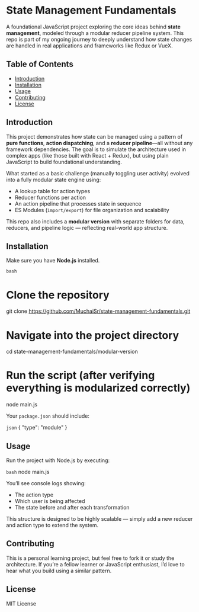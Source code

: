 # State Management Fundamentals

A foundational JavaScript project exploring the core ideas behind **state management**, modeled through a modular reducer pipeline system. This repo is part of my ongoing journey to deeply understand how state changes are handled in real applications and frameworks like Redux or VueX.

## Table of Contents
- [Introduction](#introduction)
- [Installation](#installation)
- [Usage](#usage)
- [Contributing](#contributing)
- [License](#license)

## Introduction

This project demonstrates how state can be managed using a pattern of **pure functions**, **action dispatching**, and a **reducer pipeline**—all without any framework dependencies. The goal is to simulate the architecture used in complex apps (like those built with React + Redux), but using plain JavaScript to build foundational understanding.

What started as a basic challenge (manually toggling user activity) evolved into a fully modular state engine using:

- A lookup table for action types
- Reducer functions per action
- An action pipeline that processes state in sequence
- ES Modules (`import/export`) for file organization and scalability

This repo also includes a **modular version** with separate folders for data, reducers, and pipeline logic — reflecting real-world app structure.

## Installation

Make sure you have **Node.js** installed.

```bash```

# Clone the repository
git clone https://github.com/MuchaiSr/state-management-fundamentals.git

# Navigate into the project directory
cd state-management-fundamentals/modular-version

# Run the script (after verifying everything is modularized correctly)
node main.js

Your `package.json` should include:

```json```
{
  "type": "module"
}

## Usage

Run the project with Node.js by executing:

```bash```
node main.js

You’ll see console logs showing:

- The action type
- Which user is being affected
- The state before and after each transformation

This structure is designed to be highly scalable — simply add a new reducer and action type to extend the system.

## Contributing

This is a personal learning project, but feel free to fork it or study the architecture. If you’re a fellow learner or JavaScript enthusiast, I’d love to hear what you build using a similar pattern.

## License

MIT License